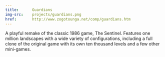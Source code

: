 ```yaml
---
title:      Guardians
img-src:    projects/guardians.png
href:       http://www.zogotounga.net/comp/guardians.htm
---
```

A playful remake of the classic 1986 game, The Sentinel. Features one million landscapes with a wide variety of configurations, including a full clone of the original game with its own ten thousand levels and a few other mini-games.